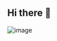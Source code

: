 ## Hi there 👋

![image](https://github.com/user-attachments/assets/87aebada-f925-4e22-a646-bc8d815993ac)
